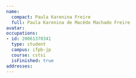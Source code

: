 ```yaml
---
name:
  compact: Paula Karenina Freire
  full: Paula Karenina de Macêdo Machado Freire
avatar:
occupations:
- id: 20061370341
  type: student
  campus: ifpb-jp
  course: cstsi
  isFinished: true
addresses:
---
```

